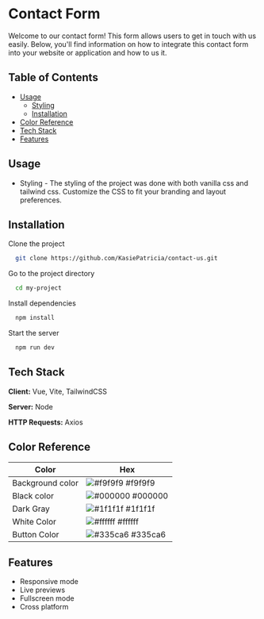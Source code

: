 # Contact Form

Welcome to our contact form! This form allows users to get in touch with us easily. Below, you'll find information on how to integrate this contact form into your website or application and how to us it.

## Table of Contents

- [Usage](#usage)
  - [Styling](#styling)
  - [Installation](#installation)
- [Color Reference](#colorreference)
- [Tech Stack](#techstack)
- [Features](#features)

## Usage

- Styling - The styling of the project was done with both vanilla css and tailwind css. Customize the CSS to fit your branding and layout preferences.

## Installation

Clone the project

```bash
  git clone https://github.com/KasiePatricia/contact-us.git
```

Go to the project directory

```bash
  cd my-project
```

Install dependencies

```bash
  npm install
```

Start the server

```bash
  npm run dev
```

## Tech Stack

**Client:** Vue, Vite, TailwindCSS

**Server:** Node

**HTTP Requests:** Axios

## Color Reference

| Color            | Hex                                                              |
| ---------------- | ---------------------------------------------------------------- |
| Background color | ![#f9f9f9](https://via.placeholder.com/10/f9f9f9?text=+) #f9f9f9 |
| Black color      | ![#000000](https://via.placeholder.com/10/000000?text=+) #000000 |
| Dark Gray        | ![#1f1f1f](https://via.placeholder.com/10/1f1f1f?text=+) #1f1f1f |
| White Color      | ![#ffffff](https://via.placeholder.com/10/ffffff?text=+) #ffffff |
| Button Color     | ![#335ca6](https://via.placeholder.com/10/335ca6?text=+) #335ca6 |

## Features

- Responsive mode
- Live previews
- Fullscreen mode
- Cross platform
